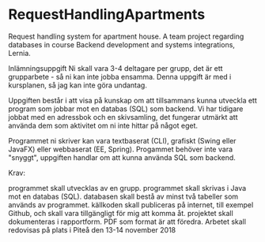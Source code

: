 # RequestHandlingApartments
Request handling system for apartment house. 
A team project regarding databases in course Backend development and systems integrations, Lernia.

Inlämningsuppgift
Ni skall vara 3-4 deltagare per grupp, det är ett grupparbete - så ni kan inte jobba ensamma. Denna uppgift är med i kursplanen, så jag kan inte göra undantag.

Uppgiften består i att visa på kunskap om att tillsammans kunna utveckla ett program som jobbar mot en databas (SQL) som backend. Vi har tidigare jobbat med en adressbok och en skivsamling, det fungerar utmärkt att använda dem som aktivitet om ni inte hittar på något eget.

Programmet ni skriver kan vara textbaserat (CLI), grafiskt (Swing eller JavaFX) eller webbaserat (EE, Spring). Progammet behöver inte vara "snyggt", uppgiften handlar om att kunna använda SQL som backend.

Krav:

programmet skall utvecklas av en grupp.
programmet skall skrivas i Java mot en databas (SQL).
databasen skall bestå av minst två tabeller som används av programmet.
källkoden skall publiceras på internet, till exempel Github, och skall vara tillgängligt för mig att komma åt.
projektet skall dokumenteras i rapportform. PDF som format är att föredra.
Arbetet skall redovisas på plats i Piteå den 13-14 november 2018
